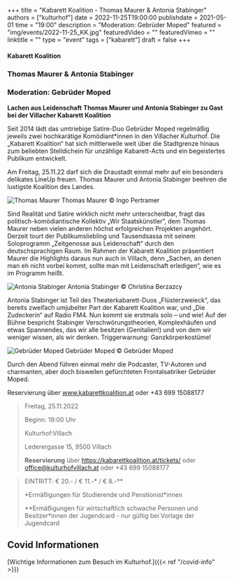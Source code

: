 +++
title = "Kabarett Koalition - Thomas Maurer & Antonia Stabinger"
authors = ["kulturhof"]
date = 2022-11-25T19:00:00
publishdate = 2021-05-01
time = "19:00"
description = "Moderation: Gebrüder Moped"
featured = "img/events/2022-11-25_KK.jpg"
featuredVideo = ""
featuredVimeo = ""
linktitle = ""
type = "event"
tags = ["kabarett"]
draft = false
+++

#### Kabarett Koalition

### Thomas Maurer & Antonia Stabinger
### Moderation: Gebrüder Moped

**Lachen aus Leidenschaft**
**Thomas Maurer und Antonia Stabinger zu Gast bei der Villacher Kabarett Koalition**

Seit 2014 lädt das umtriebige Satire-Duo Gebrüder Moped regelmäßig jeweils zwei hochkarätige Komödiant*innen in den Villacher Kulturhof. Die „Kabarett Koalition“ hat sich mittlerweile weit über die Stadtgrenze hinaus zum beliebten Stelldichein für unzählige Kabarett-Acts und ein begeistertes Publikum entwickelt.

Am Freitag, 25.11.22 darf sich die Draustadt einmal mehr auf ein besonders delikates LineUp freuen. Thomas Maurer und Antonia Stabinger beehren die lustigste Koalition des Landes. 

![Thomas Maurer](/img/events/2022-11-25_KK_ThomasMaurer_c_IngoPertramer.jpg) 
Thomas Maurer © Ingo Pertramer

Sind Realität und Satire wirklich nicht mehr unterscheidbar, fragt das politisch-komödiantische Kollektiv „Wir Staatskünstler“, dem Thomas Maurer neben vielen anderen höchst erfolgreichen Projekten angehört. Derzeit tourt der Publikumsliebling und Tausendsassa mit seinem Soloprogramm „Zeitgenosse aus Leidenschaft“ durch den deutschsprachigen Raum. Im Rahmen der Kabarett Koalition präsentiert Maurer die Highlights daraus nun auch in Villach, denn „Sachen, an denen man eh nicht vorbei kommt, sollte man mit Leidenschaft erledigen“, wie es im Programm heißt.

![Antonia Stabinger](/img/events/2022-11-25_KK_AntoniaStabinger_c_ChristinaBerzazcy.jpg) 
Antonia Stabinger © Christina Berzazcy

Antonia Stabinger ist Teil des Theaterkabarett-Duos „Flüsterzweieck“, das bereits zweifach umjubelter Part der Kabarett Koalition war, und „Die Zudeckerin“ auf Radio FM4. Nun kommt sie erstmals solo – und wie! Auf der Bühne bespricht Stabinger Verschwörungstheorien, Komplexhäufen und etwas Spannendes, das wir alle besitzen (Genitalien!) und von dem wir weniger wissen, als wir denken. Triggerwarnung: Ganzkörperkostüme!

![Gebrüder Moped](/img/events/2022-03-18_GebruederMoped_2021_quer.jpeg)
Gebrüder Moped © Gebrüder Moped

Durch den Abend führen einmal mehr die Podcaster, TV-Autoren und charmanten, aber doch bisweilen gefürchteten Frontalsatiriker Gebrüder Moped.

Reservierung über www.kabarettkoalition.at  oder +43 699 15088177


>Freitag, 25.11.2022
>
>Beginn: 19:00 Uhr
>
>Kulturhof:Villach
>
>Lederergasse 15, 9500 Villach
>
>**Reservierung** über https://kabarettkoalition.at/tickets/ oder office@kulturhofvillach.at oder +43 699 15088177


> EINTRITT: € 20.- / € 11.-\* / € 8.-\*\*
> 
> \*Ermäßigungen für Studierende und Penstionist\*innen
> 
> \*\*Ermäßigungen für wirtschaftlich schwache Personen und Besitzer\*innen der Jugendcard - nur gültig bei Vorlage der Jugendcard




## Covid Informationen

[Wichtige Informationen zum Besuch im Kulturhof.]({{< ref "/covid-info" >}})
